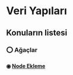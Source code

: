 # Veri Yapıları

## Konuların listesi
### ⭕️ Ağaçlar
####            ◉ [Node Ekleme](https://github.com/yasir723/node-ekle)
